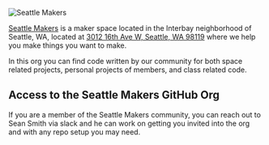 ![Seattle Makers](img/logo.png)

[Seattle Makers](https://seattlemakers.org) is a maker space located in the Interbay neighborhood of Seattle, WA, located at [3012 16th Ave W, Seattle, WA 98119](https://g.page/seattlemakershq?share) where we help you make things you want to make.

In this org you can find code written by our community for both space related projects, personal projects of members, and class related code.

## Access to the Seattle Makers GitHub Org
If you are a member of the Seattle Makers community, you can reach out to Sean Smith via slack and he can work on getting you invited into the org and with any repo setup you may need.
